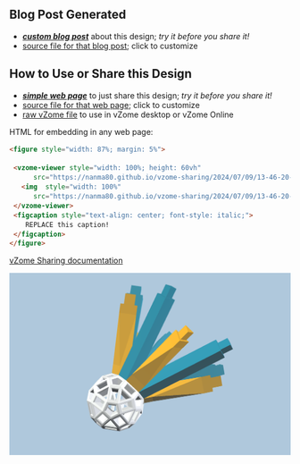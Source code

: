 
## Blog Post Generated

 - [***custom blog post***](<https://nanma80.github.io/vzome-sharing/2024/07/09/badminton_birdie-13-46-20.html>) about this design; *try it before you share it!*
 - [source file for that blog post](<https://github.com/nanma80/vzome-sharing/edit/main/_posts/2024-07-09-badminton_birdie-13-46-20.md>); click to customize
 


## How to Use or Share this Design

 - [***simple web page***](<https://nanma80.github.io/vzome-sharing/2024/07/09/13-46-20-badminton_birdie/>) to just share this design; *try it before you share it!*
 - [source file for that web page](<https://github.com/nanma80/vzome-sharing/edit/main/2024/07/09/13-46-20-badminton_birdie/index.md>); click to customize
 - [raw vZome file](<https://raw.githubusercontent.com/nanma80/vzome-sharing/main/2024/07/09/13-46-20-badminton_birdie/badminton_birdie.vZome>) to use in vZome desktop or vZome Online
 
 HTML for embedding in any web page:
 ```html
<figure style="width: 87%; margin: 5%">
  
  <vzome-viewer style="width: 100%; height: 60vh" 
       src="https://nanma80.github.io/vzome-sharing/2024/07/09/13-46-20-badminton_birdie/badminton_birdie.vZome" >
    <img  style="width: 100%"
       src="https://nanma80.github.io/vzome-sharing/2024/07/09/13-46-20-badminton_birdie/badminton_birdie.png" >
  </vzome-viewer>
  <figcaption style="text-align: center; font-style: italic;">
     REPLACE this caption!
  </figcaption>
</figure>

 ```

[vZome Sharing documentation](https://vzome.github.io/vzome/sharing.html#how-it-works)

![Image](<badminton_birdie.png>)

